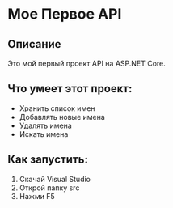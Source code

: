 # Мое Первое API

## Описание
Это мой первый проект API на ASP.NET Core. 

## Что умеет этот проект:
- Хранить список имен
- Добавлять новые имена
- Удалять имена
- Искать имена

## Как запустить:
1. Скачай Visual Studio
2. Открой папку src
3. Нажми F5

